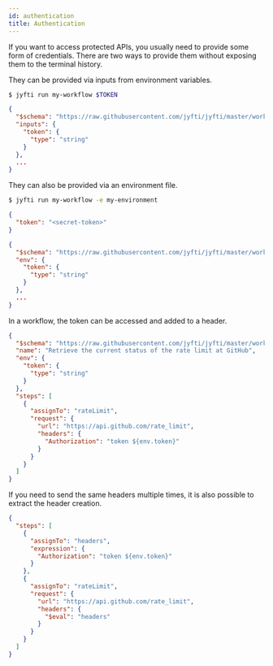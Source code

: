 ```yaml
---
id: authentication
title: Authentication
---
```


If you want to access protected APIs, you usually need to provide some form of credentials.
There are two ways to provide them without exposing them to the terminal history.

They can be provided via inputs from environment variables.

```bash
$ jyfti run my-workflow $TOKEN
```

```json
{
  "$schema": "https://raw.githubusercontent.com/jyfti/jyfti/master/workflow-schema.json",
  "inputs": {
    "token": {
      "type": "string"
    }
  },
  ...
}
```

They can also be provided via an environment file.

```bash
$ jyfti run my-workflow -e my-environment
```

```json
{
  "token": "<secret-token>"
}
```

```json
{
  "$schema": "https://raw.githubusercontent.com/jyfti/jyfti/master/workflow-schema.json",
  "env": {
    "token": {
      "type": "string"
    }
  },
  ...
}
```

In a workflow, the token can be accessed and added to a header.

```json
{
  "$schema": "https://raw.githubusercontent.com/jyfti/jyfti/master/workflow-schema.json",
  "name": "Retrieve the current status of the rate limit at GitHub",
  "env": {
    "token": {
      "type": "string"
    }
  },
  "steps": [
    {
      "assignTo": "rateLimit",
      "request": {
        "url": "https://api.github.com/rate_limit",
        "headers": {
          "Authorization": "token ${env.token}"
        }
      }
    }
  ]
}
```

If you need to send the same headers multiple times, it is also possible to extract the header creation.

```json
{
  "steps": [
    {
      "assignTo": "headers",
      "expression": {
        "Authorization": "token ${env.token}"
      }
    },
    {
      "assignTo": "rateLimit",
      "request": {
        "url": "https://api.github.com/rate_limit",
        "headers": {
          "$eval": "headers"
        }
      }
    }
  ]
}
```
